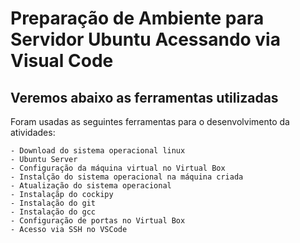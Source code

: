  # Preparação de Ambiente para Servidor Ubuntu Acessando via Visual Code

 ## Veremos abaixo as ferramentas utilizadas

 Foram usadas as seguintes ferramentas para o 
 desenvolvimento da atividades:
    
    - Download do sistema operacional linux
    - Ubuntu Server
    - Configuração da máquina virtual no Virtual Box
    - Instalção do sistema operacional na máquina criada
    - Atualização do sistema operacional
    - Instalaçãp do cockipy
    - Instalação do git
    - Instalação do gcc
    - Configuração de portas no Virtual Box
    - Acesso via SSH no VSCode